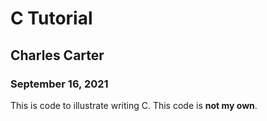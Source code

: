 # C Tutorial 
## Charles Carter
### September 16, 2021

This is code to illustrate writing C. This code is **not my own**.
